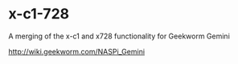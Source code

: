 # x-c1-728
A merging of the x-c1 and x728 functionality for Geekworm Gemini

http://wiki.geekworm.com/NASPi_Gemini


